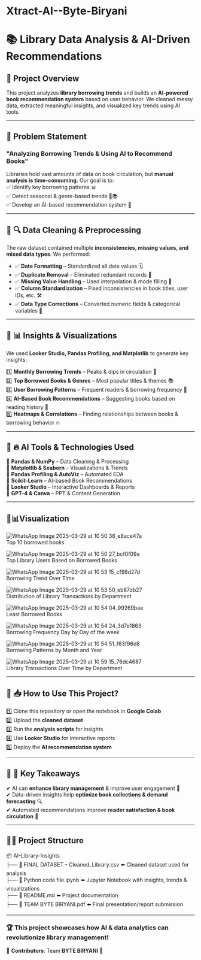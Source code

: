 # Xtract-AI--Byte-Biryani
# 📚 Library Data Analysis & AI-Driven Recommendations  

## 📌 Project Overview  
This project analyzes **library borrowing trends** and builds an **AI-powered book recommendation system** based on user behavior. We cleaned messy data, extracted meaningful insights, and visualized key trends using AI tools.  

---

## 📌 Problem Statement  
### **"Analyzing Borrowing Trends & Using AI to Recommend Books"**  
Libraries hold vast amounts of data on book circulation, but **manual analysis is time-consuming**. Our goal is to:  
✅ Identify key borrowing patterns 📊  
✅ Detect seasonal & genre-based trends 📆📚  
✅ Develop an AI-based recommendation system 🤖  

---

## 📌 🔍 Data Cleaning & Preprocessing  
The raw dataset contained multiple **inconsistencies, missing values, and mixed data types**. We performed:  
- ✅ **Date Formatting** – Standardized all date values 🗓  
- ✅ **Duplicate Removal** – Eliminated redundant records 🚮  
- ✅ **Missing Value Handling** – Used interpolation & mode filling 📌  
- ✅ **Column Standardization** – Fixed inconsistencies in book titles, user IDs, etc. 🛠  
- ✅ **Data Type Corrections** – Converted numeric fields & categorical variables 🔄  

---

## 📌 📊 Insights & Visualizations  
We used **Looker Studio, Pandas Profiling, and Matplotlib** to generate key insights:  

1️⃣ **Monthly Borrowing Trends** – Peaks & dips in circulation 📅  
2️⃣ **Top Borrowed Books & Genres** – Most popular titles & themes 📚  
3️⃣ **User Borrowing Patterns** – Frequent readers & borrowing frequency 👥  
4️⃣ **AI-Based Book Recommendations** – Suggesting books based on reading history 🤖  
5️⃣ **Heatmaps & Correlations** – Finding relationships between books & borrowing behavior 🔥  

---

## 📌 🔥 AI Tools & Technologies Used  
🚀 **Pandas & NumPy** – Data Cleaning & Processing  
🚀 **Matplotlib & Seaborn** – Visualizations & Trends  
🚀 **Pandas Profiling & AutoViz** – Automated EDA  
🚀 **Scikit-Learn** – AI-based Book Recommendations  
🚀 **Looker Studio** – Interactive Dashboards & Reports  
🚀 **GPT-4 & Canva** – PPT & Content Generation  

---
## 📌📊Visualization

![WhatsApp Image 2025-03-29 at 10 50 36_e8ace47a](https://github.com/user-attachments/assets/afb7098a-cec7-46c6-b796-dd623652f43e)  
Top 10 borrowed books


![WhatsApp Image 2025-03-29 at 10 50 27_bcf0f09a](https://github.com/user-attachments/assets/f3bd4fbc-fab9-4bef-905a-38e39df32ab2)  
Top Library Users Based on Borrowed Books


![WhatsApp Image 2025-03-29 at 10 53 15_cf98d27d](https://github.com/user-attachments/assets/15be16e6-3997-42bd-a123-63c993904d66)  
Borrowing Trend Over Time


![WhatsApp Image 2025-03-29 at 10 53 50_eb87db27](https://github.com/user-attachments/assets/ddd5b058-bc7a-400d-812e-751b1f97ee08)  
Distribution of Library Transactions by Department


![WhatsApp Image 2025-03-29 at 10 54 04_99269bae](https://github.com/user-attachments/assets/e965446b-3fd7-482a-a2c6-7ed223b2d065)  
Least Borrowed Books


![WhatsApp Image 2025-03-29 at 10 54 24_3d7e1863](https://github.com/user-attachments/assets/c9e233a9-9adf-4bb3-81fd-2ca81f67790e)  
Borrowing Frequency Day by Day of the week


![WhatsApp Image 2025-03-29 at 10 54 51_f63f96d8](https://github.com/user-attachments/assets/cf5afdaf-7325-4677-9b9f-0eee25d9fc1c)  
Borrowing Patterns by Month and Year


![WhatsApp Image 2025-03-29 at 10 59 15_76dc4687](https://github.com/user-attachments/assets/df683924-4461-44e9-a48a-a85a78212563)  
Library Transactions Over Time by Department

---


## 📌 📥 How to Use This Project?  
1️⃣ Clone this repository or open the notebook in **Google Colab**  
2️⃣ Upload the **cleaned dataset**  
3️⃣ Run the **analysis scripts** for insights  
4️⃣ Use **Looker Studio** for interactive reports  
5️⃣ Deploy the **AI recommendation system**  

---

## 📌 🌟 Key Takeaways  
✔ AI can **enhance library management** & improve user engagement 📖  
✔ Data-driven insights help **optimize book collections & demand forecasting** 🔍  
✔ Automated recommendations improve **reader satisfaction & book circulation** 🚀  

---

## 📌📂 Project Structure  
📦 AI-Library-Insights  
├── 📜 FINAL DATASET - Cleaned_Library.csv  ⬅️ Cleaned dataset used for analysis  
├── 📜 Python code file.ipynb  ⬅️ Jupyter Notebook with insights, trends & visualizations  
├── 📜 README.md  ⬅️ Project documentation  
├── 📜 TEAM BYTE BIRYANI.pdf  ⬅️ Final presentation/report submission  

---

### 🏆 **This project showcases how AI & data analytics can revolutionize library management!**  

📌 **Contributors**: Team **BYTE BIRYANI** 🚀  
